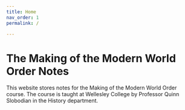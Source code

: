 ```yaml
---
title: Home
nav_order: 1
permalink: /

---
```


# The Making of the Modern World Order Notes

This website stores notes for the Making of the Modern
World Order course.
The course is taught at Wellesley College by
Professor Quinn Slobodian in the History department.
